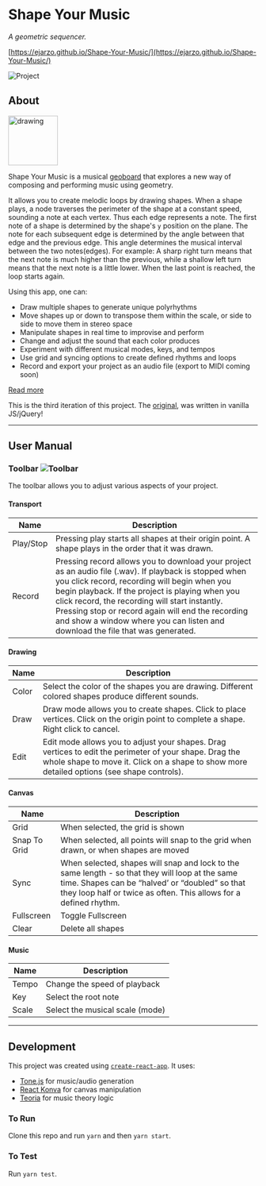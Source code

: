 # Shape Your Music
_A geometric sequencer._

[https://ejarzo.github.io/Shape-Your-Music/](https://ejarzo.github.io/Shape-Your-Music/)

![Project](https://github.com/ejarzo/Shape-Your-Music/blob/master/src/static/img/readme_images/project_screenshot.png)

## About

<img src="https://upload.wikimedia.org/wikipedia/commons/thumb/4/4c/Geoboard.JPG/1280px-Geoboard.JPG" alt="drawing" width="100px"/>

Shape Your Music is a musical [geoboard](https://en.wikipedia.org/wiki/Geoboard) that explores a new way of composing and performing music using geometry.

It allows you to create melodic loops by drawing shapes. When a shape plays, a node traverses the perimeter of the shape at a constant speed, sounding a note at each vertex. Thus each edge represents a note. The first note of a shape is determined by the shape's `y` position on the plane. The note for each subsequent edge is determined by the angle between that edge and the previous edge. This angle determines the musical interval between the two notes(edges). For example: A sharp right turn means that the next note is much higher than the previous, while a shallow left turn means that the next note is a little lower. When the last point is reached, the loop starts again.

Using this app, one can:
- Draw multiple shapes to generate unique polyrhythms
- Move shapes up or down to transpose them within the scale, or side to side to move them in stereo space
- Manipulate shapes in real time to improvise and perform 
- Change and adjust the sound that each color produces
- Experiment with different musical modes, keys, and tempos
- Use grid and syncing options to create defined rhythms and loops
- Record and export your project as an audio file (export to MIDI coming soon)

[Read more](https://ejarzo.github.io/#sym)

This is the third iteration of this project. The [original](https://github.com/ejarzo/sym_v2), was written in vanilla JS/jQuery!

-----------

## User Manual

### Toolbar ![Toolbar](https://github.com/ejarzo/Shape-Your-Music/blob/master/src/static/img/readme_images/toolbar.png)
The toolbar allows you to adjust various aspects of your project.

#### Transport
| Name          | Description       |
| ------------- | ----------------- |
| Play/Stop     | Pressing play starts all shapes at their origin point. A shape plays in the order that it was drawn. |
| Record        | Pressing record allows you to download your project as an audio file (.wav). If playback is stopped when you click record, recording will begin when you begin playback. If the project is playing when you click record, the recording will start instantly. Pressing stop or record again will end the recording and show a window where you can listen and download the file that was generated. |

#### Drawing
| Name          | Description       |
| ------------- | ----------------- |
| Color         | Select the color of the shapes you are drawing. Different colored shapes produce different sounds. |
| Draw          | Draw mode allows you to create shapes. Click to place vertices. Click on the origin point to complete a shape. Right click to cancel. |
| Edit          | Edit mode allows you to adjust your shapes. Drag vertices to edit the perimeter of your shape. Drag the whole shape to move it. Click on a shape to show more detailed options (see shape controls). |

#### Canvas
| Name          | Description       |
| ------------- | ----------------- |
| Grid          | When selected, the grid is shown |
| Snap To Grid  | When selected, all points will snap to the grid when drawn, or when shapes are moved |
| Sync          | When selected, shapes will snap and lock to the same length - so that they will loop at the same time. Shapes can be “halved’ or “doubled” so that they loop half or twice as often. This allows for a defined rhythm. |
| Fullscreen    | Toggle Fullscreen |
| Clear         | Delete all shapes |

#### Music
| Name          | Description       |
| ------------- | ----------------- |
| Tempo         | Change the speed of playback |
| Key           | Select the root note |
| Scale         | Select the musical scale (mode) |

-----------

## Development
This project was created using [`create-react-app`](https://github.com/facebook/create-react-app).
It uses:
- [Tone.js](https://github.com/Tonejs/Tone.js) for music/audio generation
- [React Konva](https://github.com/konvajs/react-konva) for canvas manipulation
- [Teoria](https://github.com/saebekassebil/teoria) for music theory logic

### To Run
Clone this repo and run `yarn` and then `yarn start`.

### To Test
Run `yarn test`.
